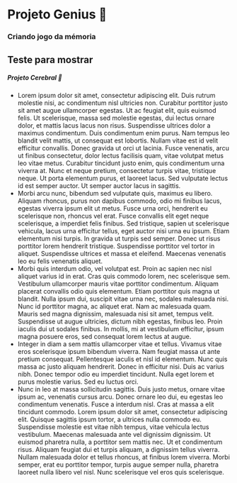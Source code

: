 # Projeto Genius 🧠

### Criando jogo da mémoria

## Teste para mostrar

##### Projeto Cerebral 🌟

- Lorem ipsum dolor sit amet, consectetur adipiscing elit. Duis rutrum molestie nisi, ac condimentum nisl ultricies non. Curabitur porttitor justo sit amet augue ullamcorper egestas. Ut ac feugiat elit, quis euismod felis. Ut scelerisque, massa sed molestie egestas, dui lectus ornare dolor, et mattis lacus lacus non risus. Suspendisse ultrices dolor a maximus condimentum. Duis condimentum enim purus. Nam tempus leo blandit velit mattis, ut consequat est lobortis. Nullam vitae est id velit efficitur convallis. Donec gravida ut orci ut lacinia. Fusce venenatis, arcu ut finibus consectetur, dolor lectus facilisis quam, vitae volutpat metus leo vitae metus. Curabitur tincidunt justo enim, quis condimentum urna viverra at. Nunc et neque pretium, consectetur turpis vitae, tristique neque. Ut porta elementum purus, et laoreet lacus. Sed vulputate lectus id est semper auctor. Ut semper auctor lacus in sagittis.
- Morbi arcu nunc, bibendum sed vulputate quis, maximus eu libero. Aliquam rhoncus, purus non dapibus commodo, odio mi finibus lacus, egestas viverra ipsum elit ut metus. Fusce urna orci, hendrerit eu scelerisque non, rhoncus vel erat. Fusce convallis elit eget neque scelerisque, a imperdiet felis finibus. Sed tristique, sapien ut scelerisque vehicula, lacus urna efficitur tellus, eget auctor nisi urna eu ipsum. Etiam elementum nisi turpis. In gravida ut turpis sed semper. Donec ut risus porttitor lorem hendrerit tristique. Suspendisse porttitor vel tortor in aliquet. Suspendisse ultrices et massa et eleifend. Maecenas venenatis leo eu felis venenatis aliquet.
- Morbi quis interdum odio, vel volutpat est. Proin ac sapien nec nisl aliquet varius id in erat. Cras quis commodo lorem, nec scelerisque sem. Vestibulum ullamcorper mauris vitae porttitor condimentum. Aliquam placerat convallis odio quis elementum. Etiam porttitor quis magna ut blandit. Nulla ipsum dui, suscipit vitae urna nec, sodales malesuada nisi. Nunc id porttitor magna, ac aliquet erat. Nam ac malesuada quam. Mauris sed magna dignissim, malesuada nisi sit amet, tempus velit. Suspendisse ut augue ultricies, dictum nibh egestas, finibus leo. Proin iaculis dui ut sodales finibus. In mollis, mi at vestibulum efficitur, ipsum magna posuere eros, sed consequat lorem lectus at augue.
- Integer in diam a sem mattis ullamcorper vitae et tellus. Vivamus vitae eros scelerisque ipsum bibendum viverra. Nam feugiat massa ut ante pretium consequat. Pellentesque iaculis et nisl id elementum. Nunc quis massa ac justo aliquam hendrerit. Donec in efficitur nisi. Duis ac varius nibh. Donec tempor odio eu imperdiet tincidunt. Nulla eget lorem et purus molestie varius. Sed eu luctus orci.
- Nunc in leo at massa sollicitudin sagittis. Duis justo metus, ornare vitae ipsum ac, venenatis cursus arcu. Donec ornare leo dui, eu egestas leo condimentum venenatis. Fusce a interdum nisl. Cras at massa a elit tincidunt commodo. Lorem ipsum dolor sit amet, consectetur adipiscing elit. Quisque sagittis ipsum tortor, a ultrices nulla commodo eu. Suspendisse molestie est vitae nibh tempus, vitae vehicula lectus vestibulum. Maecenas malesuada ante vel dignissim dignissim. Ut euismod pharetra nulla, a porttitor sem mattis nec. Ut et condimentum risus. Aliquam feugiat dui et turpis aliquam, a dignissim tellus viverra. Nullam malesuada dolor et tellus rhoncus, at finibus lorem viverra. Morbi semper, erat eu porttitor tempor, turpis augue semper nulla, pharetra laoreet nulla libero vel nisl. Nunc scelerisque vel eros quis scelerisque.